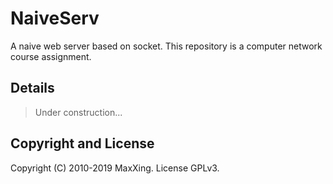 # NaiveServ

A naive web server based on socket.
This repository is a computer network course assignment.

## Details

> Under construction...

## Copyright and License

Copyright (C) 2010-2019 MaxXing. License GPLv3.
